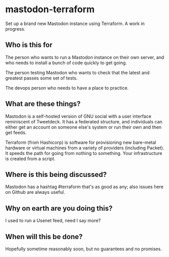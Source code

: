 # mastodon-terraform

Set up a brand new Mastodon instance using Terraform. A work in progress.

## Who is this for

The person who wants to run a Mastodon instance on their own server, and
who needs to install a bunch of code quickly to get going.

The person testing Mastodon who wants to check that the latest and greatest
passes some set of tests.

The devops person who needs to have a place to practice.

## What are these things?

Mastodon is a self-hosted version of GNU social with a user interface 
reminiscent of Tweetdeck. It has a federated structure, and individuals
can either get an account on someone else's system or run their own and
then get feeds.

Terraform (from Hashicorp) is software for provisioning new bare-metal
hardware or virtual machines from a variety of providers (including Packet).
It speeds the path for going from nothing to something. Your infrastructure
is created from a script.

## Where is this being discussed?

Mastodon has a hashtag #terraform that's as good as any; also issues here
on Github are always useful.

## Why on earth are you doing this?

I used to run a Usenet feed, need I say more?

## When will this be done?

Hopefully sometime reasonably soon, but no guarantees and no promises.

